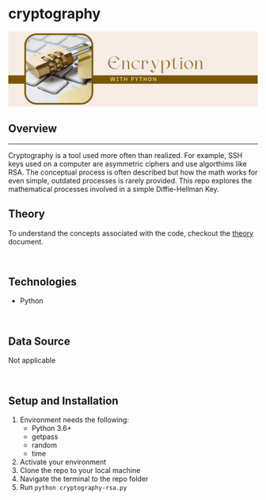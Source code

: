 # cryptography

![Ciphers](./images/encryption-python.png)

## Overview  
<hr>  
Cryptography is a tool used more often than realized.  For example, SSH keys used on a computer are asymmetric ciphers and use algorthims like RSA.  The conceptual process is often described but how the math works for even simple, outdated processes is rarely provided.    This repo explores the mathematical processes involved in a simple Diffie-Hellman Key.  

<br>  

## Theory  
To understand the concepts associated with the code, checkout the [theory](./docs/theory.md) document.  

<br>

## Technologies    
*  Python

<br>

## Data Source  
Not applicable

<br>

## Setup and Installation  
1. Environment needs the following:  
    *  Python 3.6+  
    *  getpass
    *  random
    *  time
1. Activate your environment
1. Clone the repo to your local machine
1. Navigate the terminal to the repo folder
1. Run `python cryptography-rsa.py`  
